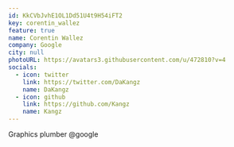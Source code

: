 ```yaml
---
id: KkCVbJvhE1OL1Dd51U4t9H54iFT2
key: corentin_wallez
feature: true
name: Corentin Wallez
company: Google
city: null
photoURL: https://avatars3.githubusercontent.com/u/472810?v=4
socials:
  - icon: twitter
    link: https://twitter.com/DaKangz
    name: DaKangz
  - icon: github
    link: https://github.com/Kangz
    name: Kangz
---
```

Graphics plumber @google
